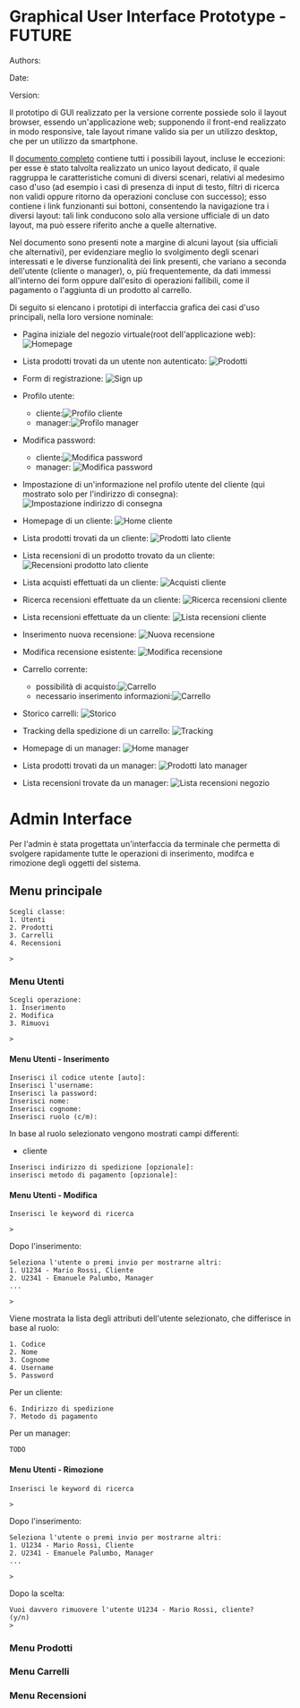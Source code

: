 # Graphical User Interface Prototype - FUTURE

Authors:

Date:

Version:

Il prototipo di GUI realizzato per la versione corrente possiede solo il layout browser, essendo un'applicazione web; supponendo il front-end realizzato in modo responsive, tale layout rimane valido sia per un utilizzo desktop, che per un utilizzo da smartphone.

Il [documento completo](/GUIs/version2/version2.pdf) contiene tutti i possibili layout, incluse le eccezioni: per esse è stato talvolta realizzato un unico layout dedicato, il quale raggruppa le caratteristiche comuni di diversi scenari, relativi al medesimo caso d'uso (ad esempio i casi di presenza di input di testo, filtri di ricerca non validi oppure ritorno da operazioni concluse con successo); esso contiene i link funzionanti sui bottoni, consentendo la navigazione tra i diversi layout: tali link conducono solo alla versione ufficiale di un dato layout, ma può essere riferito anche a quelle alternative.

Nel documento sono presenti note a margine di alcuni layout (sia ufficiali che alternativi), per evidenziare meglio lo svolgimento degli scenari interessati e le diverse funzionalità dei link presenti, che variano a seconda dell'utente (cliente o manager), o, più frequentemente, da dati immessi all'interno dei form oppure dall'esito di operazioni fallibili, come il pagamento o l'aggiunta di un prodotto al carrello.

Di seguito si elencano i prototipi di interfaccia grafica dei casi d'uso principali, nella loro versione nominale:

- Pagina iniziale del negozio virtuale(root dell'applicazione web):
  ![Homepage](/GUIs/version2/media/index.png)

- Lista prodotti trovati da un utente non autenticato:
  ![Prodotti](/GUIs/version2/media/products_retrieved_general.png)

- Form di registrazione:
  ![Sign up](/GUIs/version2/media/sign_up.png)

- Profilo utente:

  - cliente:![Profilo cliente](/GUIs/version2/media/user_info_customer.png)
  - manager:![Profilo manager](/GUIs/version2/media/user_info_manager.png)

- Modifica password:

  - cliente:![Modifica password](/GUIs/version2/media/new_password.png)
  - manager: ![Modifica password](/GUIs/version2/media/new_password_manager.png)

- Impostazione di un'informazione nel profilo utente del cliente (qui mostrato solo per l'indirizzo di consegna):
  ![Impostazione indirizzo di consegna](/GUIs/version2/media/add_address.png)

- Homepage di un cliente:
  ![Home cliente](/GUIs/version2/media/index_customer.png)

- Lista prodotti trovati da un cliente:
  ![Prodotti lato cliente](GUIs/version2/media/products_retrieved_customer.png)

- Lista recensioni di un prodotto trovato da un cliente:
  ![Recensioni prodotto lato cliente](/GUIs/version2/media/product_reviews_retrieved_customer.png)

- Lista acquisti effettuati da un cliente:
  ![Acquisti cliente](GUIs/version2/media/products_retrieved_customer_already_purchased.png)

- Ricerca recensioni effettuate da un cliente:
  ![Ricerca recensioni cliente](GUIs/version2/media/reviews_customer.png)

- Lista recensioni effettuate da un cliente:
  ![Lista recensioni cliente](GUIs/version2/media/reviews_retrieved_customer.png)

- Inserimento nuova recensione:
  ![Nuova recensione](GUIs/version2/media/insert_review.png)

- Modifica recensione esistente:
  ![Modifica recensione](GUIs/version2/media/modify_review.png)

- Carrello corrente:

  - possibilità di acquisto:![Carrello](/GUIs/version2/media/cart_products.png)
  - necessario inserimento informazioni:![Carrello](</GUIs/version2/media/cart_products%20(cart_products_no_info).png>)

- Storico carrelli:
  ![Storico](/GUIs/version2/media/cart_history.png)

- Tracking della spedizione di un carrello:
  ![Tracking](/GUIs/version2/media/cart_tracking.png)

- Homepage di un manager:
  ![Home manager](GUIs/version2/media/index_manager.png)

- Lista prodotti trovati da un manager:
  ![Prodotti lato manager](GUIs/version2/media/products_retrieved_manager.png)

- Lista recensioni trovate da un manager:
  ![Lista recensioni negozio](GUIs/version2/media/product_reviews_retrieved_manager.png)

# Admin Interface

Per l'admin è stata progettata un'interfaccia da terminale che permetta di svolgere rapidamente tutte le operazioni di inserimento, modifca e rimozione degli oggetti del sistema.

## Menu principale

```
Scegli classe:
1. Utenti
2. Prodotti
3. Carrelli
4. Recensioni

>
```

### Menu Utenti

```
Scegli operazione:
1. Inserimento
2. Modifica
3. Rimuovi

>
```

#### Menu Utenti - Inserimento

```
Inserisci il codice utente [auto]:
Inserisci l'username:
Inserisci la password:
Inserisci nome:
Inserisci cognome:
Inserisci ruolo (c/m):
```

In base al ruolo selezionato vengono mostrati campi differenti:

- cliente

```
Inserisci indirizzo di spedizione [opzionale]:
inserisci metodo di pagamento [opzionale]:
```

#### Menu Utenti - Modifica

```
Inserisci le keyword di ricerca

>
```

Dopo l'inserimento:

```
Seleziona l'utente o premi invio per mostrarne altri:
1. U1234 - Mario Rossi, Cliente
2. U2341 - Emanuele Palumbo, Manager
...

>
```

Viene mostrata la lista degli attributi dell'utente selezionato, che differisce in base al ruolo:

```
1. Codice
2. Nome
3. Cognome
4. Username
5. Password
```

Per un cliente:

```
6. Indirizzo di spedizione
7. Metodo di pagamento
```

Per un manager:

```
TODO
```

#### Menu Utenti - Rimozione

```
Inserisci le keyword di ricerca

>
```

Dopo l'inserimento:

```
Seleziona l'utente o premi invio per mostrarne altri:
1. U1234 - Mario Rossi, Cliente
2. U2341 - Emanuele Palumbo, Manager
...

>
```

Dopo la scelta:

```
Vuoi davvero rimuovere l'utente U1234 - Mario Rossi, cliente?
(y/n)
>
```

### Menu Prodotti

### Menu Carrelli

### Menu Recensioni
